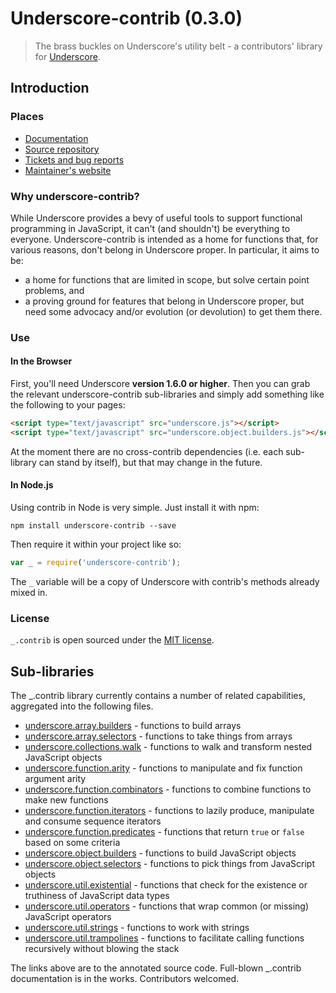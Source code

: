 # Underscore-contrib (0.3.0)

> The brass buckles on Underscore's utility belt - a contributors' library for [Underscore](http://underscorejs.org/).

## Introduction

### Places

  * [Documentation](http://documentcloud.github.io/underscore-contrib/)
  * [Source repository](https://github.com/documentcloud/underscore-contrib)
  * [Tickets and bug reports](https://github.com/documentcloud/underscore-contrib/issues?state=open)
  * [Maintainer's website](http://www.fogus.me)

### Why underscore-contrib?

While Underscore provides a bevy of useful tools to support functional programming in JavaScript, it can't
(and shouldn't) be everything to everyone. Underscore-contrib is intended as a home for functions that, for
various reasons, don't belong in Underscore proper. In particular, it aims to be:

  * a home for functions that are limited in scope, but solve certain point problems, and
  * a proving ground for features that belong in Underscore proper, but need some advocacy and/or evolution
(or devolution) to get them there.

### Use

#### In the Browser

First, you'll need Underscore **version 1.6.0 or higher**. Then you can grab the relevant underscore-contrib sub-libraries and simply add something like
the following to your pages:

```html
<script type="text/javascript" src="underscore.js"></script>
<script type="text/javascript" src="underscore.object.builders.js"></script>
```

At the moment there are no cross-contrib dependencies (i.e. each sub-library
can stand by itself), but that may change in the future.

#### In Node.js

Using contrib in Node is very simple. Just install it with npm:

```
npm install underscore-contrib --save
```

Then require it within your project like so:

```javascript
var _ = require('underscore-contrib');
```

The `_` variable will be a copy of Underscore with contrib's methods already
mixed in.

### License

`_.contrib` is open sourced under the [MIT license](https://github.com/documentcloud/underscore-contrib/blob/master/LICENSE).

## Sub-libraries

The _.contrib library currently contains a number of related capabilities, aggregated into the following files.

  - [underscore.array.builders](#array.builders) - functions to build arrays
  - [underscore.array.selectors](#array.selectors) - functions to take things from arrays
  - [underscore.collections.walk](#collections.walk) - functions to walk and transform nested JavaScript objects
  - [underscore.function.arity](#function.arity) - functions to manipulate and fix function argument arity
  - [underscore.function.combinators](#function.combinators) - functions to combine functions to make new functions
  - [underscore.function.iterators](#function.iterators) - functions to lazily produce, manipulate and consume sequence iterators
  - [underscore.function.predicates](#function.predicates) - functions that return `true` or `false` based on some criteria
  - [underscore.object.builders](#object.builders) - functions to build JavaScript objects
  - [underscore.object.selectors](#object.selectors) - functions to pick things from JavaScript objects
  - [underscore.util.existential](#util.existential) - functions that check for the existence or truthiness of JavaScript data types
  - [underscore.util.operators](#util.operators) - functions that wrap common (or missing) JavaScript operators
  - [underscore.util.strings](#util.strings) - functions to work with strings
  - [underscore.util.trampolines](#util.trampolines) - functions to facilitate calling functions recursively without blowing the stack

The links above are to the annotated source code.  Full-blown _.contrib documentation is in the works.  Contributors welcomed.

